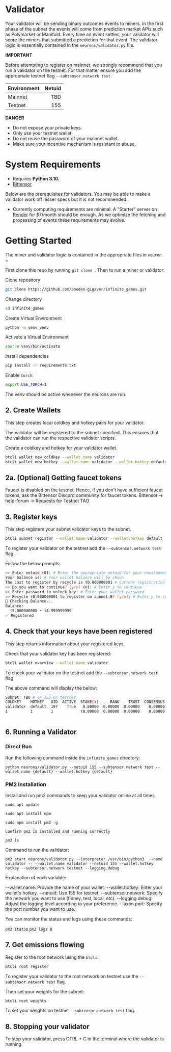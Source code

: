 

# Validator

Your validator will be sending binary outcomes events to miners. In the first phase of the subnet the events will come from prediction market APIs such as Polymarket or Manifold. Every time an event settles, your validator will score the miners that submitted a prediction for that event. The validator logic is essentially contained in the `neurons/validator.py` file.

**IMPORTANT**

Before attempting to register on mainnet, we strongly recommend that you run a validator on the testnet. For that matter ensure you add the appropriate testnet flag `--subtensor.network test`.

| Environment | Netuid |
| ----------- | -----: |
| Mainnet     |      TBD |
| Testnet     |    155 |



**DANGER**

- Do not expose your private keys.
- Only use your testnet wallet.
- Do not reuse the password of your mainnet wallet.
- Make sure your incentive mechanism is resistant to abuse.

# System Requirements

- Requires **Python 3.10.**
- [Bittensor](https://github.com/opentensor/bittensor#install)

Below are the prerequisites for validators. You may be able to make a validator work off lesser specs but it is not recommended.

- Currently computing requirements are minimal. A "Starter" server on [Render](https://render.com/) for $7/month should be enough. As we optimize the fetching and processing of events these requirements may evolve.

# Getting Started


The miner and validator logic is contained in the appropriate files in `neuron`. =

First clone this repo by running `git clone `. Then to run a miner or validator:


Clone repository

```bash
git clone https://github.com/amedeo-gigaver/infinite_games.git
```

Change directory

```bash
cd infinite_games
```

Create Virtual Environment

```bash
python -m venv venv
```

Activate a Virtual Environment

```bash
source venv/bin/activate
```

Install dependencies

```bash
pip install -r requirements.txt
```
Enable `torch`:

```bash
export USE_TORCH=1
```

The venv should be active whenever the neurons are run.

## 2. Create Wallets

This step creates local coldkey and hotkey pairs for your validator.

The validator will be registered to the subnet specified. This ensures that the validator can run the respective validator scripts.

Create a coldkey and hotkey for your validator wallet.

```bash
btcli wallet new_coldkey --wallet.name validator
btcli wallet new_hotkey --wallet.name validator --wallet.hotkey default
```

## 2a. (Optional) Getting faucet tokens

Faucet is disabled on the testnet. Hence, if you don't have sufficient faucet tokens, ask the Bittensor Discord community for faucet tokens. Bittensor -> help-forum -> Requests for Testnet TAO

## 3. Register keys

This step registers your subnet validator keys to the subnet.

```bash
btcli subnet register --wallet.name validator --wallet.hotkey default
```

To register your validator on the testnet add the `--subtensor.network test` flag.

Follow the below prompts:

```bash
>> Enter netuid (0): # Enter the appropriate netuid for your environment
Your balance is: # Your wallet balance will be shown
The cost to register by recycle is τ0.000000001 # Current registration costs
>> Do you want to continue? [y/n] (n): # Enter y to continue
>> Enter password to unlock key: # Enter your wallet password
>> Recycle τ0.000000001 to register on subnet:8? [y/n]: # Enter y to register
📡 Checking Balance...
Balance:
  τ5.000000000 ➡ τ4.999999999
✅ Registered
```

## 4. Check that your keys have been registered

This step returns information about your registered keys.

Check that your validator key has been registered:

```bash
btcli wallet overview --wallet.name validator
```

To check your validator on the testnet add the `--subtensor.network test` flag

The above command will display the below:

```bash
Subnet: TBD # or 155 on testnet
COLDKEY    HOTKEY   UID  ACTIVE  STAKE(τ)     RANK    TRUST  CONSENSUS  INCENTIVE  DIVIDENDS  EMISSION(ρ)   VTRUST  VPERMIT  UPDATED  AXON  HOTKEY_SS58
validator  default  197    True   0.00000  0.00000  0.00000    0.00000    0.00000    0.00000            0  0.00000                56  none  5GKkQKmDLfsKaumnkD479RBoD5CsbN2yRbMpY88J8YeC5DT4
1          1        1            τ0.00000  0.00000  0.00000    0.00000    0.00000    0.00000           ρ0  0.00000
                                                                                Wallet balance: τ0.000999999
```

## 6. Running a Validator

### Direct Run 

Run the following command inside the `infinite_games` directory:

`python neurons/validator.py --netuid 155 --subtensor.network test --wallet.name {default} --wallet.hotkey {default}`


### PM2 Installation

Install and run pm2 commands to keep your validator online at all times.


`sudo apt update`

`sudo apt install npm` 

`sudo npm install pm2 -g`

`Confirm pm2 is installed and running correctly`

`pm2 ls`


Command to run the validator:

`pm2 start neurons/validator.py --interpreter /usr/bin/python3  --name validator -- --wallet.name validator --netuid 155 --wallet.hotkey hotkey --subtensor.network testnet --logging.debug` 


Explanation of each variable:

--wallet.name: Provide the name of your wallet.
--wallet.hotkey: Enter your wallet's hotkey.
--netuid: Use 155 for testnet.
--subtensor.network: Specify the network you want to use (finney, test, local, etc).
--logging.debug: Adjust the logging level according to your preference.
--axon.port: Specify the port number you want to use.

You can monitor the status and logs using these commands:

`pm2 status`
`pm2 logs 0`


## 7. Get emissions flowing

Register to the root network using the `btcli`:

```bash
btcli root register
```

To register your validator to the root network on testnet use the `--subtensor.network test` flag.

Then set your weights for the subnet:

```bash
btcli root weights
```

To set your weights on testnet `--subtensor.network test` flag.

## 8. Stopping your validator

To stop your validator, press CTRL + C in the terminal where the validator is running.

